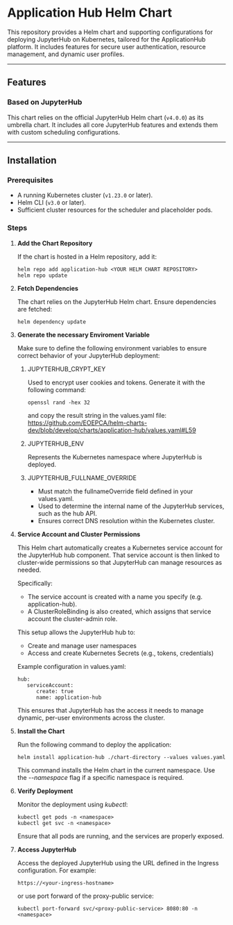 # Application Hub Helm Chart

This repository provides a Helm chart and supporting configurations for deploying JupyterHub on Kubernetes, tailored for the ApplicationHub platform. It includes features for secure user authentication, resource management, and dynamic user profiles.

---

## Features

### Based on JupyterHub

This chart relies on the official JupyterHub Helm chart (`v4.0.0`) as its umbrella chart. It includes all core JupyterHub features and extends them with custom scheduling configurations.

---

## Installation

### Prerequisites

- A running Kubernetes cluster (`v1.23.0` or later).
- Helm CLI (`v3.0` or later).
- Sufficient cluster resources for the scheduler and placeholder pods.

### Steps

1. **Add the Chart Repository**  

   If the chart is hosted in a Helm repository, add it:

   ```
   helm repo add application-hub <YOUR HELM CHART REPOSITORY>
   helm repo update
   ```

2. **Fetch Dependencies**

   The chart relies on the JupyterHub Helm chart. Ensure dependencies are fetched:

    ```
    helm dependency update
    ```

3. **Generate the necessary Enviroment Variable**

   Make sure to define the following environment variables to ensure correct behavior of your JupyterHub deployment:

   1. JUPYTERHUB_CRYPT_KEY
      
      Used to encrypt user cookies and tokens.
      Generate it with the following command:
      ```
      openssl rand -hex 32
      ```
      and copy the result string in the values.yaml file: https://github.com/EOEPCA/helm-charts-dev/blob/develop/charts/application-hub/values.yaml#L59


   2. JUPYTERHUB_ENV
      
      Represents the Kubernetes namespace where JupyterHub is deployed.

   3. JUPYTERHUB_FULLNAME_OVERRIDE
      
      * Must match the fullnameOverride field defined in your values.yaml.
      * Used to determine the internal name of the JupyterHub services, such as the hub API.
      * Ensures correct DNS resolution within the Kubernetes cluster.

4. **Service Account and Cluster Permissions**

   This Helm chart automatically creates a Kubernetes service account for the JupyterHub hub component. That service account is then linked to cluster-wide permissions so that JupyterHub can manage resources as needed.

   Specifically:
      * The service account is created with a name you specify (e.g. application-hub).
      * A ClusterRoleBinding is also created, which assigns that service account the cluster-admin role.

   This setup allows the JupyterHub hub to:
      * Create and manage user namespaces
      * Access and create Kubernetes Secrets (e.g., tokens, credentials)

   Example configuration in values.yaml:
   ```
   hub:
      serviceAccount:
         create: true
         name: application-hub
   ```
   This ensures that JupyterHub has the access it needs to manage dynamic, per-user environments across the cluster.

4. **Install the Chart**

   Run the following command to deploy the application:
   
   ```
   helm install application-hub ./chart-directory --values values.yaml
   ```
   This command installs the Helm chart in the current namespace. Use the *--namespace* flag if a specific namespace is required.

5. **Verify Deployment** 

   Monitor the deployment using *kubectl*:
   ```
   kubectl get pods -n <namespace>
   kubectl get svc -n <namespace>
   ```
   Ensure that all pods are running, and the services are properly exposed.

6. **Access JupyterHub**

   Access the deployed JupyterHub using the URL defined in the Ingress configuration. For example:
   ```
   https://<your-ingress-hostname>
   ```

   or use port forward of the proxy-public service:
   ```
   kubectl port-forward svc/<proxy-public-service> 8080:80 -n <namespace>
   ```
